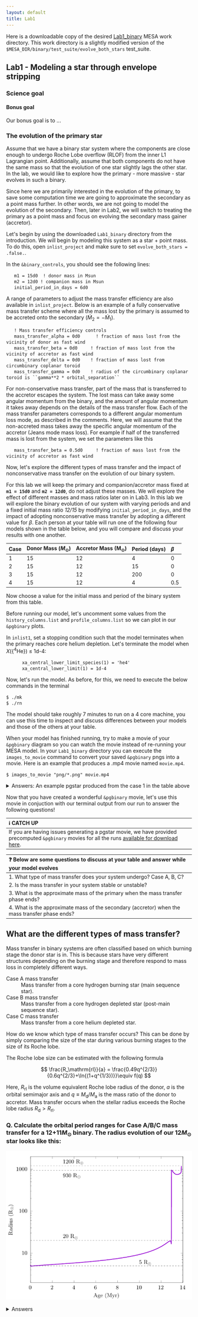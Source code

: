 ```yaml
---
layout: default
title: Lab1
---
```


<script type="text/x-mathjax-config">MathJax.Hub.Config({tex2jax:{inlineMath:[['\$','\$'],['\\(','\\)']],processEscapes:true},CommonHTML: {matchFontHeight:false}});</script>
<script type="text/javascript" async src="https://cdnjs.cloudflare.com/ajax/libs/mathjax/2.7.1/MathJax.js?config=TeX-MML-AM_CHTML"></script>

Here is a downloadable copy of the desired [Lab1_binary](https://drive.google.com/file/d/1I6MnPMCoP70sHlNo4NWNYZYrRpX5UzUm/view?usp=share_link) MESA work directory.
This work directory is a slightly modified version of the `$MESA_DIR/binary/test_suite/evolve_both_stars` test_suite.


## Lab1 - Modeling a star through envelope stripping


### Science goal


#### Bonus goal

Our bonus goal is to ...


### The evolution of the primary star

Assume that we have a binary star system where the components are close enough to undergo Roche Lobe overflow (RLOF) from the inner L1 Lagrangian point. Additionally, assume that both components do not have the same mass so that the evolution of one star slightly lags the other star. In the lab, we would like to explore how the primary - more massive - star evolves in such a binary.

Since here we are primarily interested in the evolution of the primary, to save some computation time we are going to approximate the secondary as a point mass further. In other words, we are not going to model the evolution of the secondary. Then, later in Lab2, we will switch to treating the primary as a point mass and focus on evolving the secondary mass gainer (accretor).


Let's begin by using the downloaded `Lab1_binary` directory from the introduction. We will begin by modeling this system as a star + point mass. To do this, open `inlist_project` and make sure to set `evolve_both_stars = .false.`.

In the `&binary_controls`, you should see the following lines:

```
   m1 = 15d0  ! donor mass in Msun
   m2 = 12d0 ! companion mass in Msun
   initial_period_in_days = 6d0
```

A range of parameters to adjust the mass transfer efficiency are also available in `inlist_project`. Below is an example of a fully conservative mass transfer scheme where all the mass lost by the primary is assumed to be accreted onto the secondary ($\dot{M}_2=-\dot{M}_1$).

```
   ! Mass transfer efficiency controls
   mass_transfer_alpha = 0d0      ! fraction of mass lost from the vicinity of donor as fast wind
   mass_transfer_beta = 0d0     ! fraction of mass lost from the vicinity of accretor as fast wind
   mass_transfer_delta = 0d0    ! fraction of mass lost from circumbinary coplanar toroid
   mass_transfer_gamma = 0d0    ! radius of the circumbinary coplanar toroid is ``gamma**2 * orbital_separation``
```

For non-conservative mass transfer, part of the mass that is transferred to the accretor escapes the system. The lost mass can take away some angular momentum from the binary, and the amount of angular momentum it takes away depends on the details of the mass transfer flow. Each of the mass transfer parameters corresponds to a different angular momentum loss mode, as described in the comments. Here, we will assume that the non-accreted mass takes away the specific angular momentum of the accretor (Jeans mode mass loss). For example if half of the transferred mass is lost from the system, we set the parameters like this

```
   mass_transfer_beta = 0.5d0     ! fraction of mass lost from the vicinity of accretor as fast wind
```

Now, let's explore the different types of mass transfer and the impact of nonconservative mass transfer on the evolution of our binary system.

For this lab we will keep the primary and companion/accretor mass fixed at **`m1 = 15d0`** and **`m2 = 12d0`**, do not adjust these masses. We will explore the effect of different masses and mass ratios later on in Lab3. In this lab we will explore the binary evolution of our system with varying periods and and a fixed initial mass ratio *12/15* by modifying `initial_period_in_days`, and the impact of adopting nonconservative mass transfer by adopting a different value for $\beta$. Each person at your table will run one of the following four models shown in the table below, and you will compare and discuss your results with one another.

| Case |Donor Mass ($M_{\odot}$) | Accretor Mass (M$_\odot$)|Period (days)| $\beta$ |
|:-----|:--------------|:--------------|:----------------|:--------------|
| 1| 15  | 12  | 4        | 0   |
| 2| 15  | 12  | 15       | 0   |
| 3| 15  | 12  | 200      | 0   |
| 4| 15  | 12  | 4        | 0.5 |

Now choose a value for the initial mass and period of the binary system from this table.


Before running our model, let's uncomment some values from the `history_columns.list` and `profile_columns.list` so we can plot in our `&pgbinary` plots. 

<!-- 
We want our binary evolution to terminate when the mass transfer phase is complete. All forms of mass transfer A, B, and C are typically complete by the time the primary has reached core-Helium depletion, as the timescale for stable mass transfer is significantly shorter than either the H or He burning lifetime.
-->

In `inlist1`, set a stopping condition such that the model terminates when the primary reaches core helium depletion. Let's terminate the model when $X$({$^4$He}) $\leq$ 1d-4:


```plaintext
      xa_central_lower_limit_species(1) = 'he4'
      xa_central_lower_limit(1) = 1d-4
```


Now, let's run the model. As before, for this, we need to execute the below commands in the terminal

```shell-session
$ ./mk
$ ./rn
```


The model should take roughly 7 minutes to run on a 4 core machine, you can use this time to inspect and discuss differences between your models and those of the others at your table. 

When your model has finished running, try to make a movie of your `&pgbinary` diagram so you can watch the movie instead of re-running your MESA model. In your `Lab1_binary` directory you can execute the `images_to_movie` command to convert your saved `&pgbinary` pngs into a movie. Here is an example that produces a .mp4 movie named `movie.mp4`.

```shell-session
$ images_to_movie "png/*.png" movie.mp4
```
<details><summary>Answers: An example pgstar produced from the case 1 in the table above</summary>
![Evolution of a 15$M_\odot$ star with a 12$M_\odot$ companion](Figures/4days_15M_primary.mp4)
</details>

Now that you have created a wonderful `&pgbinary` movie, let's use this movie in conjuction with our terminal output from our run to answer the following questions!

|:information_source: CATCH UP|
|:--|
| If you are having issues generating a pgstar movie, we have provided precomputed `&pgbinary` movies for all the runs [available for download here](https://drive.google.com/drive/u/2/folders/1gk5se7bKHbzZtfEEamj8Cr3iKzNCN7L9).|


| :question: Below are some questions to discuss at your table and answer while your model evolves | 
| :--- |
| 1. What type of mass transfer does your system undergo? Case A, B, C? |
| 2. Is the mass transfer in your system stable or unstable?|
| 3. What is the approximate mass of the primary when the mass transfer phase ends?|
| 4. What is the approximate mass of the secondary (accretor) when the mass transfer phase ends?|



## What are the different types of mass transfer?


Mass transfer in binary systems are often classified based on which burning stage the donor star is in. This is because stars have very different structures depending on the burning stage and therefore respond to mass loss in completely different ways.

<dl>
  <dt> Case A mass transfer </dt>
       <dd> Mass transfer from a core hydrogen burning star (main sequence star).</dd>
  <dt> Case B mass transfer </dt>
       <dd> Mass transfer from a core hydrogen depleted star (post-main sequence star).  </dd>
  <dt> Case C mass transfer </dt>
       <dd> Mass transfer from a core helium depleted star. </dd>
</dl>

How do we know which type of mass transfer occurs? This can be done by simply comparing the size of the star during various burning stages to the size of its  Roche lobe.


The Roche lobe size can be estimated with the following formula

$$
\frac{R_\mathrm{rl}}{a} = \frac{0.49q^{2/3}}{0.6q^{2/3}+\ln{(1+q^{1/3})}}\equiv f(q)
$$

Here, $R_\mathrm{rl}$ is the volume equivalent Roche lobe radius of the donor, $a$ is the orbital semimajor axis and $q\equiv M_\mathrm{d}/M_\mathrm{a}$ is the mass ratio of the donor to accretor. Mass transfer occurs when the stellar radius exceeds the Roche lobe radius $R_\mathrm{d}>R_\mathrm{rl}$.

### Q. Calculate the orbital period ranges for Case A/B/C mass transfer for a 12+11$M_\odot$ binary. The radius evolution of our 12$M_\odot$ star looks like this:

![Radius evolution of a 12$M_\odot$ star](Figures/Radius_evo.png)

<details><summary>Answers</summary>

If the donor star engages in mass transfer at a given radius $R$, the orbital separation needs to be $a=R/f(q)$. The orbital period of a binary is given by Kepler's law
$$
P_\mathrm{orb}=2\pi\sqrt{\frac{a^3}{G(M_1+M_2)}}.
$$

<dl>
 <dd>Case A: $1~\mathrm{d}\lesssim P_\mathrm{orb}\lesssim7.9~\mathrm{d}$</dd>
 <dd>Case B: $7.9~\mathrm{d}\lesssim P_\mathrm{orb}\lesssim2517~\mathrm{d}$</dd>
 <dd>Case C: $2517~\mathrm{d}\lesssim P_\mathrm{orb}\lesssim3689~\mathrm{d}$</dd>
</dl>

Discussion point: What are the ratios of Case A vs Case B vs Case C mass transfer if we assume a log-uniform orbital period distribution?

</details>





